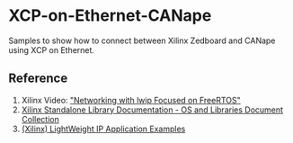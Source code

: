# XCP-on-Ethernet-CANape
Samples to show how to connect between Xilinx Zedboard and CANape using XCP on Ethernet.
## Reference
1. Xilinx Video: ["Networking with lwip Focused on FreeRTOS"](http://www.xilinx.com/video/soc/networking-with-lwip-focused-free-rtos.html)
2. [Xilinx Standalone Library Documentation - OS and Libraries Document Collection](https://www.xilinx.com/support/documentation/sw_manuals/xilinx2019_1/oslib_rm.pdf)
3. [(Xilinx) LightWeight IP Application Examples](https://www.xilinx.com/support/documentation/application_notes/xapp1026.pdf)
